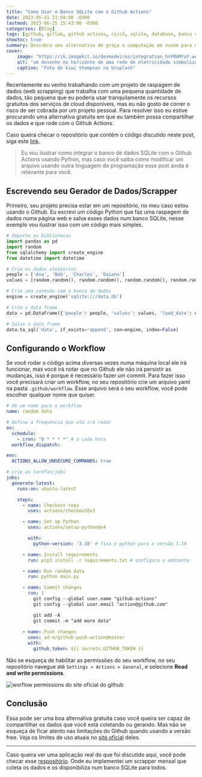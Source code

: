 ```yaml
---
title: "Como Usar o Banco SQLite com o Github Actions"
date: 2023-05-31 21:54:00 -0300
lastmod: 2023-06-25 15:43:00 -0300
categories: [Blog]
tags: [github, gitlab, github actions, ci/cd, sqlite, database, banco de dados, scrapping, python, tutorial, SQL, git]
showtoc: true
summary: Descubra uma alternativa de graça a computação em nuvem para data scraping com GitHub Actions!
cover:
    image: "https://ik.imagekit.io/devmedeiros/integration_hnYRmMYaY.webp"
    alt: "um desenho no horizonte de uma rede de eletricidade simbolizando a conexão do sqlite e github actions"
    caption: "Foto de kiwi thompson na Unsplash"
---
```


Recentemente eu venho trabalhando com um projeto de raspagem de dados (web scrapping) que trabalha com uma pequena quantidade de dados, tão pequena que eu poderia usar tranquilamente os recursos gratuitos dos serviços de cloud disponíveis, mas eu não gosto de correr o risco de ser cobrada por um projeto pessoal. Para resolver isso eu estive procurando uma alternativa gratuita em que eu também possa compartilhar os dados e que rode com o Github Actions.

Caso queira checar o repositório que contém o código discutido neste post, siga este [link](https://github.com/devmedeiros/template-sqlite-actions).

> Eu vou ilustrar como integrar o banco de dados SQLite com o Github Actions usando Python, mas caso você saiba como modificar um arquivo usando outra linguagem de programação esse post ainda é relevante para você.

## Escrevendo seu Gerador de Dados/Scrapper

Primeiro, seu projeto precisa estar em um repositório, no meu caso estou usando o Github. Eu escrevi um código Python que faz uma raspagem de dados numa página web e salva esses dados num banco SQLite, nesse exemplo vou ilustrar isso com um código mais simples.

```python
# Importe as bibliotecas
import pandas as pd
import random
from sqlalchemy import create_engine
from datetime import datetime

# Crie os dados aleatórios
people = ['Ana', 'Bob', 'Charles', 'Daiana']
values = [random.random(), random.random(), random.random(), random.random()]

# Crie uma conexão com o banco de dados
engine = create_engine('sqlite:///data.db')

# Crie o data frame
data = pd.DataFrame({'people': people, 'values': values, 'load_date': datetime.now()})

# Salve o data frame
data.to_sql('data', if_exists='append', con=engine, index=False)
```

## Configurando o Workflow

Se você rodar o código acima diversas vezes numa máquina local ele irá funcionar, mas você irá notar que no Github ele não irá persistir as mudanças, isso é porque é necessário fazer um commit. Para fazer isso você precisará criar um workflow, no seu repositório crie um arquivo yaml na pasta `.github/workflow`. Esse arquivo será o seu workflow, você pode escolher qualquer nome que quiser.

```yaml
# dê um nome para o workflow
name: random data

# defina a frequência que ele irá rodar
on:
  schedule:
    - cron: "0 * * * *" # a cada hora
  workflow_dispatch:

env:
  ACTIONS_ALLOW_UNSECURE_COMMANDS: true

# crie as tarefas/jobs
jobs:
  generate-latest:
    runs-on: ubuntu-latest

    steps:
      - name: Checkout repo
        uses: actions/checkout@v3

      - name: Set up Python
        uses: actions/setup-python@v4

        with:
          python-version: '3.10' # fixa o python para a versão 3.10

      - name: Install requirements
        run: pip3 install -r requirements.txt # configura o ambiente

      - name: Run random data
        run: python main.py

      - name: Commit changes
        run: |
          git config --global user.name "github-actions"
          git config --global user.email "action@github.com"

          git add -A
          git commit -m "add more data"
      
      - name: Push changes
        uses: ad-m/github-push-action@master
        with:
          github_token: ${{ secrets.GITHUB_TOKEN }}
```

Não se esqueça de habilitar as permissões do seu workflow, no seu repositório navegue até `Settings > Actions > General`, e selecione **Read and write permissions**.

![worflow permissions do site oficial do github](https://i.imgur.com/pOym60i.png#center)

## Conclusão

Essa pode ser uma boa alternativa gratuita caso você queira ser capaz de compartilhar os dados que você está coletando ou gerando. Mas não se esqueça de ficar atento nas limitações do Github quando usando a versão free. Veja os limites de uso atuais no [site oficial](https://docs.github.com/en/actions/learn-github-actions/usage-limits-billing-and-administration#usage-limits) deles.

---

Caso queira ver uma aplicação real do que foi discutido aqui, você pode checar esse [respositório](https://github.com/devmedeiros/nota-fiscal-goiana). Onde eu implementei um scrapper mensal que coleta os dados e os disponibiliza num banco SQLite para todos.